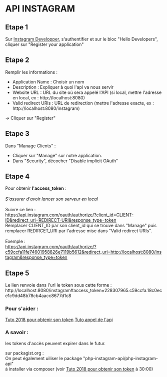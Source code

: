 # API INSTAGRAM

## Etape 1

Sur [Instagram Developper](https://www.instagram.com/developer), s'authentifier et sur le bloc "Hello Developers", cliquer sur "Register your application"

## Etape 2

Remplir les informations :<br>

- Application Name : Choisir un nom
- Description : Expliquer à quoi l'api va nous servir
- Website URL : URL du site où sera appelé l'API (si local, mettre l'adresse en local, ex : http://localhost:8080)
- Valid redirect URIs : URL de redirection (mettre l'adresse exacte, ex : http://localhost:8080/instagram)

-> Cliquer sur "Register"


## Etape 3

Dans "Manage Clients" :<br>
 
 - Cliquer sur "Manage" sur notre application.
 - Dans "Security", décocher "Disable implicit OAuth"
 
 ## Etape 4
 
 Pour obtenir __l'access_token__ : <br><br>
 <i>S'assurer d'avoir lancer son serveur en local</i><br><br>
 Suivre ce lien :<br> https://api.instagram.com/oauth/authorize/?client_id=CLIENT-ID&redirect_uri=REDIRECT-URI&response_type=token <br>
 Remplacer CLIENT_ID par son client_id qui se trouve dans "Manage" puis remplacer REDIRCET_URI par l'adresse mise dans "Valid redirect URIs".<br><br>
 Exemple : <br>
https://api.instagram.com/oauth/authorize/?c59ccfa11fe74601958826e7119b5612&redirect_uri=http://localhost:8080/instagram&response_type=token 

## Etape 5

Le lien renvoie dans l'url le token sous cette forme : 
http://localhost:8080/instagram#access_token=228307965.c59ccfa.18c0ece1c9dd48b78cb4aacc8677d1c8

### Pour s'aider : 
[Tuto 2018 pour obtenir son token](https://bertiaux.fr/archives/petit-guide-bien-gerer-access-token-instagram-recuperation-de-flux-de-photos)
[Tuto appel de l'api](https://www.grafikart.fr/tutoriels/instagram-api-515)

### A savoir : 
les tokens d'accès peuvent expirer dans le futur.

sur packagist.org : <br>
On peut également uiliser le package "php-instagram-api/php-instagram-api"<br>
à installer via composer (voir [Tuto 2018 pour obtenir son token](https://bertiaux.fr/archives/petit-guide-bien-gerer-access-token-instagram-recuperation-de-flux-de-photos) à 30:00)